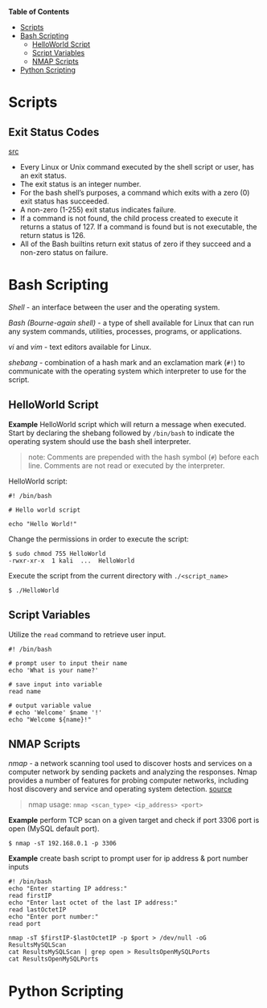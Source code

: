 **Table of Contents**
- [Scripts](#scripts)
- [Bash Scripting](#bash-scripting)
  - [HelloWorld Script](#helloworld-script)
  - [Script Variables](#script-variables)
  - [NMAP Scripts](#nmap-scripts)
- [Python Scripting](#python-scripting)


# Scripts

## Exit Status Codes
[src](https://www.cyberciti.biz/faq/linux-bash-exit-status-set-exit-statusin-bash/#:~:text=For%20the%20bash%20shell's%20purposes,the%20return%20status%20is%20126.)

- Every Linux or Unix command executed by the shell script or user, has an exit status.
- The exit status is an integer number.
- For the bash shell’s purposes, a command which exits with a zero (0) exit status has succeeded.
- A non-zero (1-255) exit status indicates failure.
- If a command is not found, the child process created to execute it returns a status of 127. If a command is found but is not executable, the return status is 126.
- All of the Bash builtins return exit status of zero if they succeed and a non-zero status on failure.


# Bash Scripting
*Shell* - an interface between the user and the operating system.

*Bash (Bourne-again shell)* - a type of shell available for Linux that can run any system commands, utilities, processes, programs, or applications.

*vi* and *vim* - text editors available for Linux.

*shebang* - combination of a hash mark and an exclamation mark (`#!`) to communicate with the operating system which interpreter to use for the script.


## HelloWorld Script
**Example** HelloWorld script which will return a message when executed. Start by declaring the shebang followed by `/bin/bash` to indicate the operating system should use the bash shell interpreter.

> note: Comments are prepended with the hash symbol (`#`) before each line. Comments are not read or executed by the interpreter.

HelloWorld script:
```
#! /bin/bash

# Hello world script

echo "Hello World!"
```

Change the permissions in order to execute the script:
```shell
$ sudo chmod 755 HelloWorld
-rwxr-xr-x  1 kali  ...  HelloWorld
```

Execute the script from the current directory with `./<script_name>`
```shell
$ ./HelloWorld
```

## Script Variables
Utilize the `read` command to retrieve user input.
```shell
#! /bin/bash

# prompt user to input their name
echo 'What is your name?'

# save input into variable
read name

# output variable value
# echo 'Welcome' $name '!'
echo "Welcome ${name}!"
```

## NMAP Scripts
*nmap* - a network scanning tool used to discover hosts and services on a computer network by sending packets and analyzing the responses. Nmap provides a number of features for probing computer networks, including host discovery and service and operating system detection. [source](https://en.wikipedia.org/wiki/Nmap)

> nmap usage: `nmap <scan_type> <ip_address> <port>`

**Example** perform TCP scan on a given target and check if port 3306 port is open (MySQL default port).
```shell
$ nmap -sT 192.168.0.1 -p 3306
```

**Example** create bash script to prompt user for ip address & port number inputs
```shell
#! /bin/bash
echo "Enter starting IP address:"
read firstIP
echo "Enter last octet of the last IP address:"
read lastOctetIP
echo "Enter port number:"
read port

nmap -sT $firstIP-$lastOctetIP -p $port > /dev/null -oG ResultsMySQLScan
cat ResultsMySQLScan | grep open > ResultsOpenMySQLPorts
cat ResultsOpenMySQLPorts
```



# Python Scripting